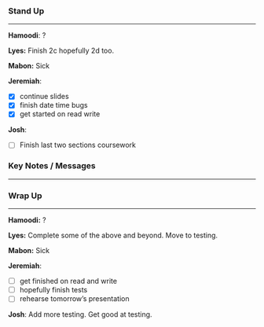 
### Stand Up
___
__Hamoodi__: ?

__Lyes:__ Finish 2c hopefully 2d too.

__Mabon:__ Sick

__Jeremiah__: 
- [x] continue slides
- [x] finish date time bugs
- [x] get started on read write

__Josh__: 
- [ ] Finish last two sections coursework

### Key Notes / Messages
___




### Wrap Up
___
__Hamoodi:__ ?

__Lyes:__ Complete some of the above and beyond. Move to testing.

__Mabon:__ Sick

__Jeremiah__: 
- [ ] get finished on read and write
- [ ] hopefully finish tests
- [ ] rehearse tomorrow’s presentation

__Josh__: Add more testing. Get good at testing.
